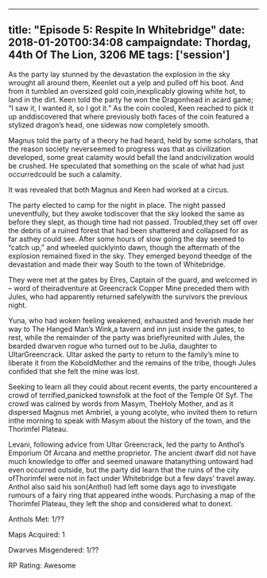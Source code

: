 
---
title: "Episode 5: Respite In Whitebridge"
date: 2018-01-20T00:34:08
campaigndate: Thordag, 44th Of The Lion, 3206 ME
tags: ['session']
---

As the party lay stunned by the devastation the explosion in the sky wrought all around them, Keenlet out a yelp and pulled off his boot. And from it tumbled an oversized gold coin,inexplicably glowing white hot, to land in the dirt. Keen told the party he won the Dragonhead in acard game; “I saw it, I wanted it, so I got it.” As the coin cooled, Keen reached to pick it up anddiscovered that where previously both faces of the coin featured a stylized dragon’s head, one sidewas now completely smooth.

Magnus told the party of a theory he had heard, held by some scholars, that the reason society neverseemed to progress was that as civilization developed, some great calamity would befall the land andcivilization would be crushed. He speculated that something on the scale of what had just occurredcould be such a calamity.

It was revealed that both Magnus and Keen had worked at a circus.

The party elected to camp for the night in place. The night passed uneventfully, but they awoke todiscover that the sky looked the same as before they slept, as though time had not passed. Troubled,they set off over the debris of a ruined forest that had been shattered and collapsed for as far asthey could see. After some hours of slow going the day seemed to “catch up,” and wheeled quicklyinto dawn, though the aftermath of the explosion remained fixed in the sky. They emerged beyond theedge of the devastation and made their way South to the town of Whitebridge.

They were met at the gates by Elres, Captain of the guard, and welcomed in – word of theiradventure at Greencrack Copper Mine preceded them with Jules, who had apparently returned safelywith the survivors the previous night.

Yuna, who had woken feeling weakened, exhausted and feverish made her way to The Hanged Man’s Wink,a tavern and inn just inside the gates, to rest, while the remainder of the party was brieflyreunited with Jules, the bearded dwarven rogue who turned out to be Julia, daughter to UltarGreencrack. Ultar asked the party to return to the family’s mine to liberate it from the KoboldMother and the remains of the tribe, though Jules confided that she felt the mine was lost.

Seeking to learn all they could about recent events, the party encountered a crowd of terrified,panicked townsfolk at the foot of the Temple Of Syf. The crowd was calmed by words from Masym, TheHoly Mother, and as it dispersed Magnus met Ambriel, a young acolyte, who invited them to return inthe morning to speak with Masym about the history of the town, and the Thorimfel Plateau.

Levani, following advice from Ultar Greencrack, led the party to Anthol’s Emporium Of Arcana and metthe proprietor. The ancient dwarf did not have much knowledge to offer and seemed unaware thatanything untoward had even occurred outside,  but the party did learn that the ruins of the city ofThorimfel were not in fact under Whitebridge but a few days’ travel away. Anthol also said his son(Anthol) had left some days ago to investigate rumours of a fairy ring that appeared inthe woods. Purchasing a map of the Thorimfel Plateau, they left the shop and considered what to donext.

Anthols Met: 1/??

Maps Acquired: 1

Dwarves Misgendered: 1/??

RP Rating: Awesome


